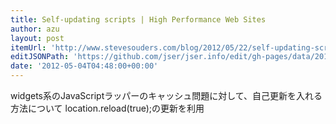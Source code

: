 ```yaml
---
title: Self-updating scripts | High Performance Web Sites
author: azu
layout: post
itemUrl: 'http://www.stevesouders.com/blog/2012/05/22/self-updating-scripts/'
editJSONPath: 'https://github.com/jser/jser.info/edit/gh-pages/data/2012/05/index.json'
date: '2012-05-04T04:48:00+00:00'
---
```

widgets系のJavaScriptラッパーのキャッシュ問題に対して、自己更新を入れる方法について
location.reload(true);の更新を利用
